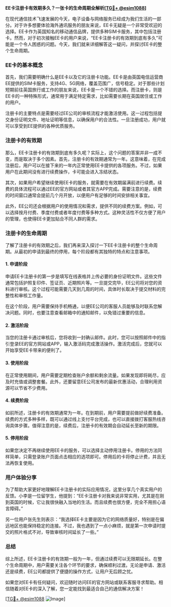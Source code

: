 **EE卡注册卡有效期多久？一张卡的生命周期全解析[[TG💪+ @esim1088](https://t.me/s/esim1088)]**

在现代通信技术飞速发展的今天，电子设备与网络服务已经成为我们生活的一部分。对于许多想要体验海外通讯服务的朋友来说，EE卡无疑是一个非常受欢迎的选择。EE卡作为英国知名的移动通信品牌，提供多种SIM卡服务，其中包括注册卡。然而，对于初次接触EE卡的用户来说，“EE卡注册卡的有效期到底有多久”可能是一个令人困惑的问题。今天，我们就来详细解答这一疑问，并探讨EE卡的整个生命周期。

### EE卡的基本概念

首先，我们需要明确什么是EE卡以及它的注册卡功能。EE卡是由英国电信运营商EE提供的SIM卡服务，支持4G、5G网络，覆盖范围广，信号稳定。对于那些计划短期前往英国旅行或工作的朋友来说，EE卡是一个不错的选择。而注册卡，则是EE卡的一种特殊形式，通常用于满足特定需求，比如需要长期在英国居住或工作的用户。

注册卡的主要特点是需要经过EE公司的审核流程才能激活使用。这一过程包括提交身份证明文件、地址证明等信息，以确保用户的合法性。一旦注册成功，用户就可以享受到EE提供的各种优质服务。

### 注册卡的有效期

那么，EE卡注册卡的有效期到底有多久呢？实际上，这个问题的答案并非一成不变，而是取决于多个因素。首先，注册卡的有效期通常为一年。这意味着，在完成注册后，用户可以在接下来的一年内正常使用EE卡提供的各项服务。不过，如果用户在此期间没有进行续费操作，卡可能会进入冻结状态。

其次，如果用户希望继续使用EE卡的服务，就需要在有效期届满前进行续费。续费的具体流程可以通过EE的官方网站或者其官方APP完成。需要注意的是，续费的时间窗口通常会提前几个月开放，以便用户有足够的时间安排相关事宜。

此外，EE公司还会根据用户的使用情况和需求，提供不同的续费方案。例如，可以选择按月付费、季度付费或者年度付费等多种方式。这种灵活性不仅方便了用户的管理，也使得EE卡更加贴合不同人群的需求。

### 注册卡的生命周期

了解了注册卡的有效期之后，我们再来深入探讨一下EE卡注册卡的整个生命周期。从最初的申请到最终的停用，每个阶段都有其独特的特点和注意事项。

#### 1. 申请阶段

申请EE卡注册卡的第一步是填写在线表格并上传必要的身份证明文件。这些文件通常包括护照复印件、签证页、近期照片等。一旦提交完毕，EE公司将对您的资料进行审核。这个过程可能需要几天到几周的时间，具体时长取决于提交材料的完整性和审核工作量。

在这个阶段，用户需要保持手机畅通，以便EE公司的客服人员能够及时联系您解决问题。同时，也要注意查看邮箱中的通知邮件，以免错过重要的信息。

#### 2. 激活阶段

当您的注册卡通过审核后，您将收到一封确认邮件。此时，您可以按照邮件中的指引登录EE的官方网站或APP，输入激活码完成激活操作。激活完成后，您就可以开始享受EE卡带来的便利了。

#### 3. 使用阶段

在正常使用期间，用户需要定期检查账户余额和剩余流量。如果发现即将耗尽，应及时充值或调整套餐。此外，还要留意EE公司发布的最新优惠活动，合理利用资源可以节省不少费用。

#### 4. 续费阶段

如前所述，注册卡的有效期通常为一年。在到期前，用户需要提前做好续费准备。续费的方式多种多样，既可以通过线上支付平台完成，也可以直接拨打客服热线咨询具体步骤。值得注意的是，续费后，注册卡的有效期会自动延长至新的期限。

#### 5. 停用阶段

如果您决定不再继续使用EE卡的服务，可以选择主动停用注册卡。停用的方法同样简单，只需登录账户页面点击相应的选项即可。停用后的卡将停止计费，并且无法再恢复使用。

### 用户体验分享

为了帮助大家更好地理解EE卡注册卡的实际应用情况，这里分享几个真实用户的反馈。小李是一位留学生，他提到：“EE卡注册卡对我来说非常实用，尤其是在刚到英国的时候，它让我很快融入当地的生活。而且续费也很方便，完全不用担心语言障碍。”

另一位用户张先生则表示：“我选择EE卡主要是因为它的网络质量好，特别是在偏远地区也能保持稳定的连接。不过，我也遇到了一点小麻烦，就是第一次申请时提交的照片格式不对，导致审核时间延长了一些。”

### 总结

综上所述，EE卡注册卡的有效期一般为一年，但通过续费可以无限期延长。在整个生命周期中，用户需要关注各个环节的要求，确保顺利过渡。无论是申请、激活还是续费，EE公司都提供了便捷的操作方式，让用户无后顾之忧。

如果您对EE卡有任何疑问，欢迎随时访问EE的官方网站或联系客服寻求帮助。相信随着对EE卡的深入了解，您一定能找到最适合自己的通信解决方案！

[[TG💪+ @esim1088](https://t.me/s/esim1088) ![Image](https://i.postimg.cc/4NQfJmqS/Snipaste-2025-05-13-00-14-12.png)]